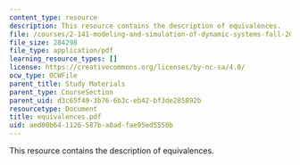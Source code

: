 ```yaml
---
content_type: resource
description: This resource contains the description of equivalences.
file: /courses/2-141-modeling-and-simulation-of-dynamic-systems-fall-2006/aed00b641126587ba0adfae95ed5550b_equivalences.pdf
file_size: 284298
file_type: application/pdf
learning_resource_types: []
license: https://creativecommons.org/licenses/by-nc-sa/4.0/
ocw_type: OCWFile
parent_title: Study Materials
parent_type: CourseSection
parent_uid: d3c65f49-3b76-6b3c-eb42-bf3de285892b
resourcetype: Document
title: equivalences.pdf
uid: aed00b64-1126-587b-a0ad-fae95ed5550b
---
```

This resource contains the description of equivalences.